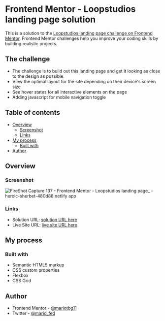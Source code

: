 # Frontend Mentor - Loopstudios landing page solution

This is a solution to the [Loopstudios landing page challenge on Frontend Mentor](https://www.frontendmentor.io/challenges/loopstudios-landing-page-N88J5Onjw). Frontend Mentor challenges help you improve your coding skills by building realistic projects.

## The challenge

- The challenge is to build out this landing page and get it looking as close to the design as possible.
- View the optimal layout for the site depending on their device's screen size
- See hover states for all interactive elements on the page
- Adding javascript for mobile navigation toggle

## Table of contents

- [Overview](#overview)
  - [Screenshot](#screenshot)
  - [Links](#links)
- [My process](#my-process)
  - [Built with](#built-with)
- [Author](#author)

## Overview

### Screenshot

![FireShot Capture 137 - Frontend Mentor - Loopstudios landing page_ - heroic-sherbet-480d88 netlify app](https://user-images.githubusercontent.com/106422023/222897406-7456ba95-75f1-4cb7-a51f-cead24d6080d.png)

### Links

- Solution URL: [solution URL here](https://www.frontendmentor.io/solutions/loopstudio-landing-page-21BQ5eLdWx)
- Live Site URL: [live site URL here](https://heroic-sherbet-480d88.netlify.app/)

## My process

### Built with

- Semantic HTML5 markup
- CSS custom properties
- Flexbox
- CSS Grid

## Author

- Frontend Mentor - [@mariotbg11](https://www.frontendmentor.io/profile/mariotbg11)
- Twitter - [@mario_fed](https://twitter.com/mario_fed)
